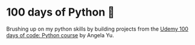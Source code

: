 # 100 days of Python 🐍

Brushing up on my python skills by building projects from the [Udemy 100 days of code: Python course](https://www.udemy.com/course/100-days-of-code/) by Angela Yu.
